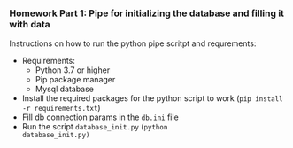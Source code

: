 ### Homework Part 1: Pipe for initializing the database and filling it with data

Instructions on how to run the python pipe scritpt and requrements:
- Requirements:
  - Python 3.7 or higher
  - Pip package manager
  - Mysql database
- Install the required packages for the python script to work (<code>pip install -r requirements.txt</code>)
- Fill db connection params in the <code>db.ini</code> file
- Run the script <code>database_init.py</code> (<code>python database_init.py)

